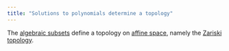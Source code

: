 ```yaml
---
title: "Solutions to polynomials determine a topology"
---
```


The [algebraic subsets](<notes/ntpy/Definitions/Algebraic geometry/Algebraic subset.md>) define a topology on [affine space](<notes/ntpy/Definitions/Algebraic geometry/Affine space.md>), namely the [Zariski topology](<notes/ntpy/Definitions/Algebraic geometry/Zariski topology.md>).
